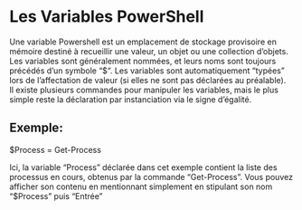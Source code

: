 # Les Variables PowerShell

Une variable Powershell est un emplacement de stockage provisoire en mémoire destiné à recueillir une valeur, un objet ou une collection d’objets.  
Les variables sont généralement nommées, et leurs noms sont toujours précédés d’un symbole “$“. 
Les variables sont automatiquement “typées” lors de l’affectation de valeur (si elles ne sont pas déclarées au préalable).  
Il existe plusieurs commandes pour manipuler les variables, mais le plus simple reste la déclaration par instanciation via le signe d’égalité.

## Exemple:

$Process = Get-Process

Ici, la variable “Process” déclarée dans cet exemple contient la liste des processus en cours, obtenus par la commande “Get-Process”. 
Vous pouvez afficher son contenu en mentionnant simplement en stipulant son nom “$Process” puis “Entrée”
